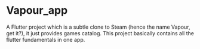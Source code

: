 # Vapour_app

A Flutter project which is a subtle clone to Steam (hence the name Vapour, get it?), it just provides games catalog.
This project basically contains all the flutter fundamentals in one app.



